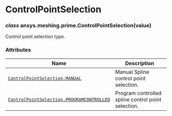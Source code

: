 <!-- vale off -->

# ControlPointSelection

<a id="ansys.meshing.prime.ControlPointSelection"></a>

### *class* ansys.meshing.prime.ControlPointSelection(value)

Control point selection type.

<!-- !! processed by numpydoc !! -->

### Attributes

| Name | Description |
|-------------------------------------------------------------------------------------------------------------------------------------------------------------------------|----------------------------------------------------|
| [`ControlPointSelection.MANUAL`](ansys.meshing.prime.ControlPointSelection.MANUAL.md#ansys.meshing.prime.ControlPointSelection.MANUAL)                                  | Manual Spline control point selection.             |
| [`ControlPointSelection.PROGRAMCONTROLLED`](ansys.meshing.prime.ControlPointSelection.PROGRAMCONTROLLED.md#ansys.meshing.prime.ControlPointSelection.PROGRAMCONTROLLED) | Program controlled spline control point selection. |
<!-- vale on -->